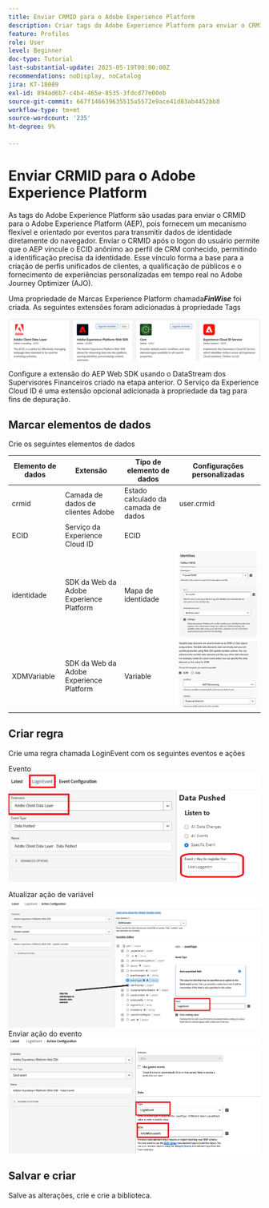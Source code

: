 ```yaml
---
title: Enviar CRMID para o Adobe Experience Platform
description: Criar tags do Adobe Experience Platform para enviar o CRMID recebido do navegador para o Adobe Experience Platform
feature: Profiles
role: User
level: Beginner
doc-type: Tutorial
last-substantial-update: 2025-05-19T00:00:00Z
recommendations: noDisplay, noCatalog
jira: KT-18089
exl-id: 894ad6b7-c4b4-465e-8535-3fdcd77e00eb
source-git-commit: 667f146639635515a5572e9ace41d83ab4452bb8
workflow-type: tm+mt
source-wordcount: '235'
ht-degree: 9%

---
```


# Enviar CRMID para o Adobe Experience Platform

As tags do Adobe Experience Platform são usadas para enviar o CRMID para o Adobe Experience Platform (AEP), pois fornecem um mecanismo flexível e orientado por eventos para transmitir dados de identidade diretamente do navegador. Enviar o CRMID após o logon do usuário permite que o AEP vincule o ECID anônimo ao perfil de CRM conhecido, permitindo a identificação precisa da identidade. Esse vínculo forma a base para a criação de perfis unificados de clientes, a qualificação de públicos e o fornecimento de experiências personalizadas em tempo real no Adobe Journey Optimizer (AJO).

Uma propriedade de Marcas Experience Platform chamada _&#x200B;**FinWise**&#x200B;_ foi criada. As seguintes extensões foram adicionadas à propriedade Tags

![extensões-tags](assets/tags-extensions.png)

Configure a extensão do AEP Web SDK usando o DataStream dos Supervisores Financeiros criado na etapa anterior.
O Serviço da Experience Cloud ID é uma extensão opcional adicionada à propriedade da tag para fins de depuração.

## Marcar elementos de dados

Crie os seguintes elementos de dados

| Elemento de dados | Extensão | Tipo de elemento de dados | Configurações personalizadas |
|--------------|-----------------------------------|---------------------------|----------------------------------------|
| crmid | Camada de dados de clientes Adobe | Estado calculado da camada de dados | user.crmid |
| ECID | Serviço da Experience Cloud ID | ECID |                                        |
| identidade | SDK da Web da Adobe Experience Platform | Mapa de identidade | ![imagem](assets/identity-settings.png) |
| XDMVariable | SDK da Web da Adobe Experience Platform | Variable | ![imagem](assets/xdmvariable.png) |

## Criar regra

Crie uma regra chamada LoginEvent com os seguintes eventos e ações

Evento
![evento](assets/data-pushed-event1.png)

Atualizar ação de variável
![variável-atualização](assets/update-variable1.png)
Enviar ação do evento
![enviar-evento](assets/send-event1.png)

## Salvar e criar

Salve as alterações, crie e crie a biblioteca.
